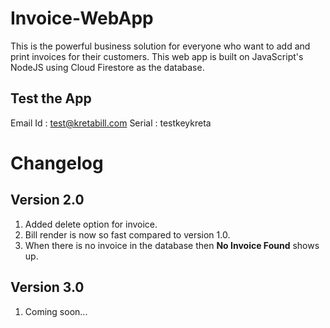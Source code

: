 # Invoice-WebApp
This is the powerful business solution for everyone who want to add and print invoices for their customers. This web app is built on JavaScript's NodeJS using Cloud Firestore as the database.

## Test the App

Email Id : test@kretabill.com
Serial : testkeykreta

# Changelog

## Version 2.0

1. Added delete option for invoice.
2. Bill render is now so fast compared to version 1.0.
3. When there is no invoice in the database then **No Invoice Found** shows up.

## Version 3.0

1. Coming soon...
